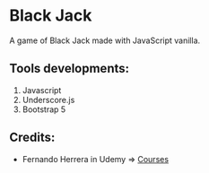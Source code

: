 # Black Jack

A game of Black Jack made with JavaScript vanilla.

## Tools developments: 
1. Javascript
2. Underscore.js
3. Bootstrap 5


## Credits:
* Fernando Herrera in Udemy => [Courses](https://fernando-herrera.com/#/home)